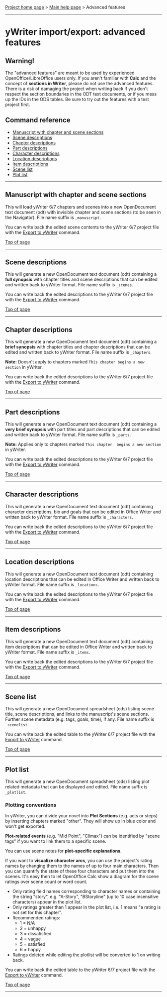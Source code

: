 [Project home page](https://peter88213.github.io/pywoo/) > [Main help page](@help@) > Advanced features

------------------------------------------------------------------------

# yWriter import/export: advanced features

## Warning!

The "advanced features" are meant to be used by experienced
OpenOffice/LibreOffice users only. If you aren\'t familiar with **Calc**
and the concept of **sections in Writer**, please do not use the
advanced features. There is a risk of damaging the project when writing
back if you don\'t respect the section boundaries in the ODT text
documents, or if you mess up the IDs in the ODS tables. Be sure to try
out the features with a test project first.

## Command reference

-   [Manuscript with chapter and scene
    sections](#manuscript-with-chapter-and-scene-sections)
-   [Scene descriptions](#scene-descriptions)
-   [Chapter descriptions](#chapter-descriptions)
-   [Part descriptions](#part-descriptions)
-   [Character descriptions](#character-descriptions)
-   [Location descriptions](#location-descriptions)
-   [Item descriptions](#item-descriptions)
-   [Scene list](#scene-list)
-   [Plot list](#plot-list)

------------------------------------------------------------------------

## Manuscript with chapter and scene sections

This will load yWriter 6/7 chapters and scenes into a new OpenDocument
text document (odt) with invisible chapter and scene sections (to be
seen in the Navigator). File name suffix is `_manuscript`.

You can write back the edited scene contents to the yWriter 6/7 project
file with the [Export to yWriter](@help@#export-to-ywriter) command.

[Top of page](#top)

------------------------------------------------------------------------

## Scene descriptions

This will generate a new OpenDocument text document (odt) containing a
**full synopsis** with chapter titles and scene descriptions that can be
edited and written back to yWriter format. File name suffix is
`_scenes`.

You can write back the edited descriptions to the yWriter 6/7 project
file with the [Export to yWriter](@help@#export-to-ywriter) command.

[Top of page](#top)

------------------------------------------------------------------------

## Chapter descriptions

This will generate a new OpenDocument text document (odt) containing a
**brief synopsis** with chapter titles and chapter descriptions that can
be edited and written back to yWriter format. File name suffix is
`_chapters`.

**Note:** Doesn\'t apply to chapters marked
`This chapter begins a new section` in yWriter.

You can write back the edited descriptions to the yWriter 6/7 project
file with the [Export to yWriter](@help@#export-to-ywriter) command.

[Top of page](#top)

------------------------------------------------------------------------

## Part descriptions

This will generate a new OpenDocument text document (odt) containing a
**very brief synopsis** with part titles and part descriptions that can
be edited and written back to yWriter format. File name suffix is
`_parts`.

**Note:** Applies only to chapters marked
`This chapter  begins a new section` in yWriter.

You can write back the edited descriptions to the yWriter 6/7 project
file with the [Export to yWriter](@help@#export-to-ywriter) command.

[Top of page](#top)

------------------------------------------------------------------------

## Character descriptions

This will generate a new OpenDocument text document (odt) containing
character descriptions, bio and goals that can be edited in Office
Writer and written back to yWriter format. File name suffix is
`_characters`.

You can write back the edited descriptions to the yWriter 6/7 project
file with the [Export to yWriter](@help@#export-to-ywriter) command.

[Top of page](#top)

------------------------------------------------------------------------

## Location descriptions

This will generate a new OpenDocument text document (odt) containing
location descriptions that can be edited in Office Writer and written
back to yWriter format. File name suffix is `_locations`.

You can write back the edited descriptions to the yWriter 6/7 project
file with the [Export to yWriter](@help@#export-to-ywriter) command.

[Top of page](#top)

------------------------------------------------------------------------

## Item descriptions

This will generate a new OpenDocument text document (odt) containing
item descriptions that can be edited in Office Writer and written back
to yWriter format. File name suffix is `_items`.

You can write back the edited descriptions to the yWriter 6/7 project
file with the [Export to yWriter](@help@#export-to-ywriter) command.

[Top of page](#top)

------------------------------------------------------------------------

## Scene list

This will generate a new OpenDocument spreadsheet (ods) listing scene
title, scene descriptions, and links to the manuscript\'s scene
sections. Further scene metadata (e.g. tags, goals, time), if any. File
name suffix is `_scenelist`.

You can write back the edited table to the yWriter 6/7 project file with
the [Export to yWriter](@help@#export-to-ywriter) command.

[Top of page](#top)

------------------------------------------------------------------------

## Plot list

This will generate a new OpenDocument spreadsheet (ods) listing plot
related metadata that can be displayed and edited. File name suffix is
`_plotlist`.

### Plotting conventions

In yWriter, you can divide your novel into **Plot Sections** (e.g. acts
or steps) by inserting chapters marked "other". They will show up in
blue color and won\'t get exported.

**Plot-related events** (e.g. "Mid Point", "Climax") can be
identified by "scene tags" if you want to link them to a specific
scene.

You can use scene notes for **plot-specific explanations**.

If you want to **visualize character arcs**, you can use the project\'s
rating names by changing them to the names of up to four main
characters. Then you can quantify the state of these four characters and
put them into the scenes. It\'s easy then to let OpenOffice Calc show a
diagram for the scene ratings over scene count or word count.

-   Only rating field names corresponding to character names or
    containing the string "story", e.g. "A-Story", "BStoryline"
    (up to 10 case insensitive characters) appear in the plot list.
-   Only ratings greater than 1 appear in the plot list, i.e. 1 means
    "a rating is not set for this chapter".
-   Recommended ratings:
    -   1 = N/A
    -   2 = unhappy
    -   3 = dissatisfied
    -   4 = vague
    -   5 = satisfied
    -   6 = happy
-   Ratings deleted while editing the plotlist will be converted to 1 on
    writing back.

You can write back the edited table to the yWriter 6/7 project file with
the [Export to yWriter](@help@#export-to-ywriter) command.

[Top of page](#top)

------------------------------------------------------------------------
